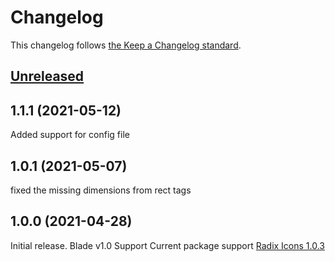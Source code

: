 # Changelog

This changelog follows [the Keep a Changelog standard](https://keepachangelog.com).

## [Unreleased](https://github.com/codeat3/blade-radix-icons/compare/1.1.1...main)

## 1.1.1 (2021-05-12)
Added support for config file

## 1.0.1 (2021-05-07)
fixed the missing dimensions from rect tags

## 1.0.0 (2021-04-28)

Initial release.
Blade v1.0 Support
Current package support [Radix Icons 1.0.3](https://github.com/radix-ui/icons/releases/tag/%40radix-ui%2Freact-icons%401.0.3)
